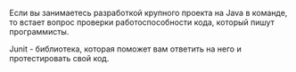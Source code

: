 Если вы занимаетесь разработкой крупного проекта на Java в команде, то встает вопрос проверки работоспособности кода, который пишут программисты.

Junit - библиотека, которая поможет вам ответить на него и протестировать свой код.